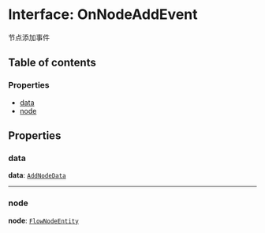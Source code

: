 # Interface: OnNodeAddEvent

节点添加事件

## Table of contents

### Properties

* [data](/en/auto-docs/editor/interfaces/OnNodeAddEvent.md#data)
* [node](/en/auto-docs/editor/interfaces/OnNodeAddEvent.md#node)

## Properties

### data

**data**: [`AddNodeData`](/en/auto-docs/editor/types/AddNodeData.md)

***

### node

**node**: [`FlowNodeEntity`](/en/auto-docs/editor/classes/FlowNodeEntity-1.md)
